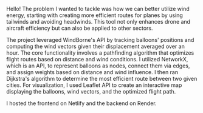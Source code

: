 Hello! The problem I wanted to tackle was how we can better utilize wind energy, starting with creating more efficient routes for planes by using tailwinds and avoiding headwinds. This tool not only enhances drone and aircraft efficiency but can also be applied to other sectors.

The project leveraged WindBorne's API by tracking balloons' positions and computing the wind vectors given their displacement averaged over an hour. The core functionality involves a pathfinding algorithm that optimizes flight routes based on distance and wind conditions. I utilized NetworkX, which is an API, to represent balloons as nodes, connect them via edges, and assign weights based on distance and wind influence. I then ran Dijkstra's algorithm to determine the most efficient route between two given cities. For visualization, I used Leaflet API to create an interactive map displaying the balloons, wind vectors, and the optimized flight path.

I hosted the frontend on Netlify and the backend on Render.
